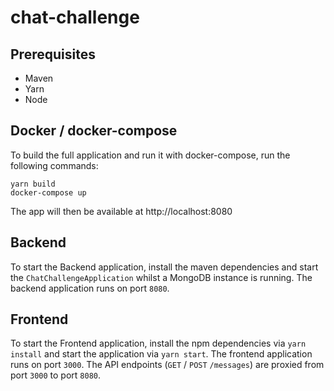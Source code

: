 # chat-challenge

## Prerequisites
* Maven
* Yarn
* Node

## Docker / docker-compose

To build the full application and run it with docker-compose, run the following commands:
```
yarn build
docker-compose up
```

The app will then be available at http://localhost:8080

## Backend

To start the Backend application, install the maven dependencies and start the `ChatChallengeApplication` whilst a MongoDB instance is running.
The backend application runs on port `8080`.

## Frontend

To start the Frontend application, install the npm dependencies via `yarn install` and start the application via `yarn start`.
The frontend application runs on port `3000`. The API endpoints (`GET` / `POST` `/messages`) are proxied from port `3000` to port `8080`.
